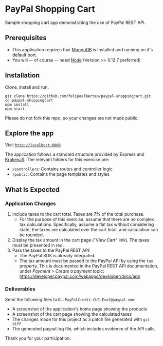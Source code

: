 # PayPal Shopping Cart

Sample shopping cart app demonstrating the use of PayPal REST API.

## Prerequisites
* This application requires that [MongoDB](http://www.mongodb.org/downloads) is installed and running on it's default port.
* You will -- of course -- need [Node](http://nodejs.org) (Version >= 0.12.7 preferred)

## Installation

Clone, install and run.

```shell
git clone https://github.com/felipealbertao/paypal-shoppingcart.git
cd paypal-shoppingcart
npm install
npm start
```

Please do not fork this repo, so your changes are not made public.


## Explore the app

Visit [`http://localhost:8000`](http://localhost:8000)

The application follows a standard structure provided by Express and [KrakenJS](http://krakenjs.com/).
The relevant folders for this exercise are:

- `/controllers`: Contains routes and controller logic
- `/public`: Contains the page templates and styles

## What Is Expected

### Application Changes

1. Include taxes to the cart total. Taxes are 7% of the total purchase.
   - For the purpose of this exercise, assume that there are no complex tax calculations.
     Specifically, assume a flat tax without considering state, the taxes are calculated over the cart total, and
     calculation can be rounded.
2. Display the tax amount in the cart page ("View Cart" link). The taxes must be presented in red.
3. Pass the taxes to the PayPal REST API:
   - The PayPal SDK is already integrated.
   - The tax amount must be passed to the PayPal API by using the `tax` property. This is documented
     in the PayPal REST API documentation, under *Payment > Create a payment* topic: 
     https://developer.paypal.com/webapps/developer/docs/api/

### Deliverables

Send the following files to `DL-PayPalCredit-CUE-Eval@paypal.com`

- A screenshot of the application's home page showing the products
- A screenshot of the cart page showing the calculated taxes
- The changes made for this project as a patch file generated with `git diff`
- The generated paypal.log file, which includes evidence of the API calls.

Thank you for your participation.
